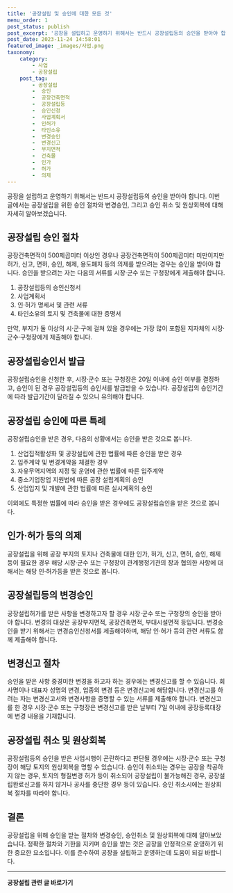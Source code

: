 ```yaml
---
title: '공장설립 및 승인에 대한 모든 것'
menu_order: 1
post_status: publish
post_excerpt: '공장을 설립하고 운영하기 위해서는 반드시 공장설립등의 승인을 받아야 합니다. 이번 글에서는 공장설립을 위한 승인 절차와 변경승인, 그리고 승인 취소 및 원상회복에 대해 자세히 알아보겠습니다.'
post_date: 2023-11-24 14:58:01
featured_image: _images/사업.png
taxonomy:
    category:
        - 사업
        - 공장설립
    post_tag:
        - 공장설립
        -  승인
        -  공장건축면적
        -  공장설립등
        -  승인신청
        -  사업계획서
        -  인허가
        -  타인소유
        -  변경승인
        -  변경신고
        -  부지면적
        -  건축물
        -  인가
        -  허가
        -  의제
---
```



공장을 설립하고 운영하기 위해서는 반드시 공장설립등의 승인을 받아야 합니다. 이번 글에서는 공장설립을 위한 승인 절차와 변경승인, 그리고 승인 취소 및 원상회복에 대해 자세히 알아보겠습니다. 

## 공장설립 승인 절차

공장건축면적이 500제곱미터 이상인 경우나 공장건축면적이 500제곱미터 미만이지만 허가, 신고, 면허, 승인, 해제, 용도폐지 등의 의제를 받으려는 경우는 승인을 받아야 합니다. 승인을 받으려는 자는 다음의 서류를 시장·군수 또는 구청장에게 제출해야 합니다.

1. 공장설립등의 승인신청서
2. 사업계획서
3. 인·허가 명세서 및 관련 서류
4. 타인소유의 토지 및 건축물에 대한 증명서

만약, 부지가 둘 이상의 시·군·구에 걸쳐 있을 경우에는 가장 많이 포함된 지자체의 시장·군수·구청장에게 제출해야 합니다.

## 공장설립승인서 발급

공장설립승인을 신청한 후, 시장·군수 또는 구청장은 20일 이내에 승인 여부를 결정하고, 승인이 된 경우 공장설립등의 승인서를 발급받을 수 있습니다. 공장설립의 승인기간에 따라 발급기간이 달라질 수 있으니 유의해야 합니다.

## 공장설립 승인에 따른 특례

공장설립승인을 받은 경우, 다음의 상황에서는 승인을 받은 것으로 봅니다.

1. 산업집적활성화 및 공장설립에 관한 법률에 따른 승인을 받은 경우
2. 입주계약 및 변경계약을 체결한 경우
3. 자유무역지역의 지정 및 운영에 관한 법률에 따른 입주계약
4. 중소기업창업 지원법에 따른 공장 설립계획의 승인
5. 산업입지 및 개발에 관한 법률에 따른 실시계획의 승인

이외에도 특정한 법률에 따라 승인을 받은 경우에도 공장설립습인을 받은 것으로 봅니다.

## 인가·허가 등의 의제

공장설립을 위해 공장 부지의 토지나 건축물에 대한 인가, 허가, 신고, 면허, 승인, 해제 등이 필요한 경우 해당 시장·군수 또는 구청장이 관계행정기관의 장과 협의한 사항에 대해서는 해당 인·허가등을 받은 것으로 봅니다.

## 공장설립등의 변경승인

공장설립허가를 받은 사항을 변경하고자 할 경우 시장·군수 또는 구청장의 승인을 받아야 합니다. 변경의 대상은 공장부지면적, 공장건축면적, 부대시설면적 등입니다. 변경승인을 받기 위해서는 변경승인신청서를 제출해야하며, 해당 인·허가 등의 관련 서류도 함께 제출해야 합니다.

## 변경신고 절차

승인을 받은 사항 중경미한 변경을 하고자 하는 경우에는 변경신고를 할 수 있습니다. 회사명이나 대표자 성명의 변경, 업종의 변경 등은 변경신고에 해당합니다. 변경신고를 하려는 자는 변경신고서와 변경사항을 증명할 수 있는 서류를 제출해야 합니다. 변경신고를 한 경우 시장·군수 또는 구청장은 변경신고를 받은 날부터 7일 이내에 공장등록대장에 변경 내용을 기재합니다.

## 공장설립 취소 및 원상회복

공장설립등의 승인을 받은 사업시행이 곤란하다고 판단될 경우에는 시장·군수 또는 구청장이 해당 토지의 원상회복을 명할 수 있습니다. 승인이 취소되는 경우는 공장을 착공하지 않는 경우, 토지의 형질변경 허가 등이 취소되어 공장설립이 불가능해진 경우, 공장설립완료신고를 하지 않거나 공사를 중단한 경우 등이 있습니다. 승인 취소시에는 원상회복 절차를 따라야 합니다.

## 결론

공장설립을 위해 승인을 받는 절차와 변경승인, 승인취소 및 원상회복에 대해 알아보았습니다. 정확한 절차와 기한을 지키며 승인을 받는 것은 공장을 안정적으로 운영하기 위한 중요한 요소입니다. 이를 준수하여 공장을 설립하고 운영하는데 도움이 되길 바랍니다.
<!-- wp:separator -->
<hr class="wp-block-separator has-alpha-channel-opacity"/>
<!-- /wp:separator -->

<!-- wp:group {"backgroundColor":"base","layout":{"type":"constrained"}} -->
<div class="wp-block-group has-base-background-color has-background"><!-- wp:paragraph {"align":"center","fontSize":"medium"} -->
<p class="has-text-align-center has-large-font-size"><strong>공장설립 관련 글 바로가기</strong></p>
<!-- /wp:paragraph -->


<!-- wp:latest-posts
{"categories":[{"id":27373,"count":19,"description":"","link":"https://uknowlaw.com/category/%ea%b3%b5%ec%9e%a5%ec%84%a4%eb%a6%bd/","name":"공장설립","slug":"공장설립","taxonomy":"category","parent":0,"meta":[],"_links":{"self":[{"href":"https://uknowlaw.com/wp-json/wp/v2/categories/27373"}],"collection":[{"href":"https://uknowlaw.com/wp-json/wp/v2/categories"}],"about":[{"href":"https://uknowlaw.com/wp-json/wp/v2/taxonomies/category"}],"wp:post_type":[{"href":"https://uknowlaw.com/wp-json/wp/v2/posts?categories=27373"}],"curies":[{"name":"wp","href":"https://api.w.org/{rel}","templated":true}]}}],"postsToShow":100,"excerptLength":28,"postLayout":"grid","columns":2,"featuredImageAlign":"left","featuredImageSizeSlug":"large","fontSize":"small"} /--></div>
<!-- /wp:group -->
